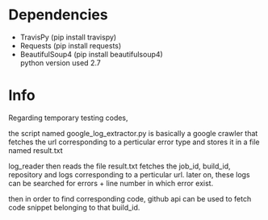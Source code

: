 # Dependencies
  * TravisPy (pip install travispy)
  * Requests (pip install requests)
  * BeautifulSoup4 (pip install beautifulsoup4)<br>
 python version used 2.7
# Info
Regarding temporary testing codes,

the script named google_log_extractor.py is basically a google crawler that fetches the url corresponding to a perticular error type and stores it in a file named result.txt

log_reader then reads the file result.txt fetches the job_id, build_id, repository and logs corresponding to a perticular url.
later on, these logs can be searched for errors + line number in which error exist.

then in order to find corresponding code, github api can be used to fetch code snippet belonging to that build_id. 
